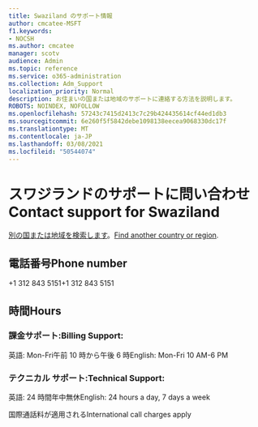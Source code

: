 ```yaml
---
title: Swaziland のサポート情報
author: cmcatee-MSFT
f1.keywords:
- NOCSH
ms.author: cmcatee
manager: scotv
audience: Admin
ms.topic: reference
ms.service: o365-administration
ms.collection: Adm_Support
localization_priority: Normal
description: お住まいの国または地域のサポートに連絡する方法を説明します。
ROBOTS: NOINDEX, NOFOLLOW
ms.openlocfilehash: 57243c7415d2413c7c29b424435614cf44ed1db3
ms.sourcegitcommit: 6e260f5f5842debe1098138eecea9068330dc17f
ms.translationtype: MT
ms.contentlocale: ja-JP
ms.lasthandoff: 03/08/2021
ms.locfileid: "50544074"
---
```

# <a name="contact-support-for-swaziland"></a><span data-ttu-id="36c63-103">スワジランドのサポートに問い合わせ</span><span class="sxs-lookup"><span data-stu-id="36c63-103">Contact support for Swaziland</span></span>

<span data-ttu-id="36c63-104">[別の国または地域を検索します](../contact-support-for-business-products.md)。</span><span class="sxs-lookup"><span data-stu-id="36c63-104">[Find another country or region](../contact-support-for-business-products.md).</span></span>

## <a name="phone-number"></a><span data-ttu-id="36c63-105">電話番号</span><span class="sxs-lookup"><span data-stu-id="36c63-105">Phone number</span></span>
<span data-ttu-id="36c63-106">+1 312 843 5151</span><span class="sxs-lookup"><span data-stu-id="36c63-106">+1 312 843 5151</span></span>

## <a name="hours"></a><span data-ttu-id="36c63-107">時間</span><span class="sxs-lookup"><span data-stu-id="36c63-107">Hours</span></span>
### <a name="billing-support"></a><span data-ttu-id="36c63-108">課金サポート:</span><span class="sxs-lookup"><span data-stu-id="36c63-108">Billing Support:</span></span>

<span data-ttu-id="36c63-109">英語: Mon-Fri午前 10 時から午後 6 時</span><span class="sxs-lookup"><span data-stu-id="36c63-109">English: Mon-Fri 10 AM-6 PM</span></span>

### <a name="technical-support"></a><span data-ttu-id="36c63-110">テクニカル サポート:</span><span class="sxs-lookup"><span data-stu-id="36c63-110">Technical Support:</span></span>

<span data-ttu-id="36c63-111">英語: 24 時間年中無休</span><span class="sxs-lookup"><span data-stu-id="36c63-111">English: 24 hours a day, 7 days a week</span></span>

<span data-ttu-id="36c63-112">国際通話料が適用される</span><span class="sxs-lookup"><span data-stu-id="36c63-112">International call charges apply</span></span>
